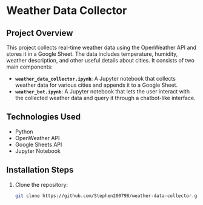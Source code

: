 # Weather Data Collector

## Project Overview
This project collects real-time weather data using the OpenWeather API and stores it in a Google Sheet. The data includes temperature, humidity, weather description, and other useful details about cities. It consists of two main components:

- **`weather_data_collector.ipynb`**: A Jupyter notebook that collects weather data for various cities and appends it to a Google Sheet.
- **`weather_bot.ipynb`**: A Jupyter notebook that lets the user interact with the collected weather data and query it through a chatbot-like interface.

## Technologies Used
- Python
- OpenWeather API
- Google Sheets API
- Jupyter Notebook

## Installation Steps

1. Clone the repository:
   ```bash
   git clone https://github.com/Stephen200798/weather-data-collector.git
